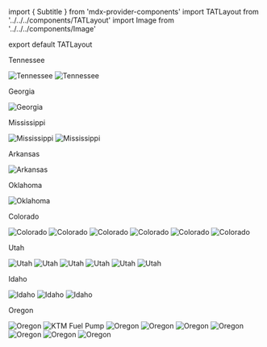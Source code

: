 import { Subtitle } from 'mdx-provider-components'
import TATLayout from '../../../components/TATLayout'
import Image from '../../../components/Image'

export default TATLayout

<Subtitle>Tennessee</Subtitle>

<Image src="https://s3.amazonaws.com/tat.honkytonk.in/08/IMG_2626.jpg" alt="Tennessee" />
<Image src="https://s3.amazonaws.com/tat.honkytonk.in/09/IMG_2634.jpg" alt="Tennessee" />

<Subtitle>Georgia</Subtitle>

<Image src="https://s3.amazonaws.com/tat.honkytonk.in/11/IMG_2691.jpg" alt="Georgia" />

<Subtitle>Mississippi</Subtitle>

<Image src="https://s3.amazonaws.com/tat.honkytonk.in/11/IMG_2711.jpg" alt="Mississippi" />
<Image src="https://s3.amazonaws.com/tat.honkytonk.in/12/IMG_2745.jpg" alt="Mississippi" />

<Subtitle>Arkansas</Subtitle>

<Image src="https://s3.amazonaws.com/tat.honkytonk.in/13/IMG_2790.jpg" alt="Arkansas" />

<Subtitle>Oklahoma</Subtitle>

<Image src="https://s3.amazonaws.com/tat.honkytonk.in/15/IMG_2830.jpg" alt="Oklahoma" />

<Subtitle>Colorado</Subtitle>

<Image src="https://s3.amazonaws.com/tat.honkytonk.in/16/IMG_2872.jpg" alt="Colorado" />
<Image src="https://s3.amazonaws.com/tat.honkytonk.in/19/IMG_2912.jpg" alt="Colorado" />
<Image src="https://s3.amazonaws.com/tat.honkytonk.in/19/IMG_2930.jpg" alt="Colorado" />
<Image src="https://s3.amazonaws.com/tat.honkytonk.in/20/IMG_2996.jpg" alt="Colorado" />
<Image src="https://s3.amazonaws.com/tat.honkytonk.in/20/IMG_3001.jpg" alt="Colorado" />
<Image src="https://s3.amazonaws.com/tat.honkytonk.in/20/IMG_3021.jpg" alt="Colorado" />

<Subtitle>Utah</Subtitle>

<Image src="https://s3.amazonaws.com/tat.honkytonk.in/20/IMG_3061.jpg" alt="Utah" />
<Image src="https://s3.amazonaws.com/tat.honkytonk.in/22/IMG_3111.jpg" alt="Utah" />
<Image src="https://s3.amazonaws.com/tat.honkytonk.in/22/IMG_3120.jpg" alt="Utah" />
<Image src="https://s3.amazonaws.com/tat.honkytonk.in/23/IMG_3182.jpg" alt="Utah" />
<Image src="https://s3.amazonaws.com/tat.honkytonk.in/24/IMG_3223.jpg" alt="Utah" />
<Image src="https://s3.amazonaws.com/tat.honkytonk.in/24/IMG_3241.jpg" alt="Utah" />

<Subtitle>Idaho</Subtitle>

<Image src="https://s3.amazonaws.com/tat.honkytonk.in/25/IMG_3308.jpg" alt="Idaho" />
<Image src="https://s3.amazonaws.com/tat.honkytonk.in/25/IMG_3297.jpg" alt="Idaho" />
<Image src="https://s3.amazonaws.com/tat.honkytonk.in/26/IMG_3319.jpg" alt="Idaho" />

<Subtitle>Oregon</Subtitle>

<Image src="https://s3.amazonaws.com/tat.honkytonk.in/27/IMG_3370.jpg" alt="Oregon" />
<Image src="https://s3.amazonaws.com/tat.honkytonk.in/28/IMG_3424.jpg" alt="KTM Fuel Pump" />
<Image src="https://s3.amazonaws.com/tat.honkytonk.in/29/IMG_3454.jpg" alt="Oregon" />
<Image src="https://s3.amazonaws.com/tat.honkytonk.in/29/IMG_3460.jpg" alt="Oregon" />
<Image src="https://s3.amazonaws.com/tat.honkytonk.in/30/IMG_3476.jpg" alt="Oregon" />
<Image src="https://s3.amazonaws.com/tat.honkytonk.in/30/IMG_3485.jpg" alt="Oregon" />
<Image src="https://s3.amazonaws.com/tat.honkytonk.in/30/IMG_3493.jpg" alt="Oregon" />
<Image src="https://s3.amazonaws.com/tat.honkytonk.in/30/IMG_3503.jpg" alt="Oregon" />
<Image src="https://s3.amazonaws.com/tat.honkytonk.in/30/IMG_3522.jpg" alt="Oregon" />
